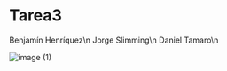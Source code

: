 # Tarea3

Benjamín Henríquez\n
Jorge Slimming\n
Daniel Tamaro\n

![image (1)](https://github.com/d-a-t-s/Tarea3/assets/167927868/743a21a8-29f6-4d52-b053-75fa2ceaa78f)
